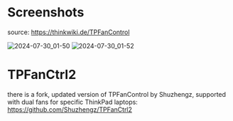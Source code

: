 # Screenshots
source: https://thinkwiki.de/TPFanControl

![2024-07-30_01-50](https://github.com/user-attachments/assets/47f7a523-3877-4235-9ff9-b474d8238f2a)
![2024-07-30_01-52](https://github.com/user-attachments/assets/b0edc23b-18a3-4fe4-8864-e864de4bd662)

# TPFanCtrl2

there is a fork, updated version of TPFanControl by Shuzhengz, supported with dual fans for specific ThinkPad laptops: https://github.com/Shuzhengz/TPFanCtrl2

